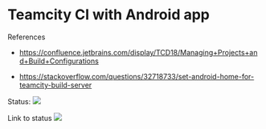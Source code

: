 # Teamcity CI with Android app

References

- https://confluence.jetbrains.com/display/TCD18/Managing+Projects+and+Build+Configurations

- https://stackoverflow.com/questions/32718733/set-android-home-for-teamcity-build-server


Status: <a href="http://localhost:8111/viewType.html?buildTypeId=CiTeamcityConfigAndroidApp_BuildJob&guest=1">
<img src="http://localhost:8111/app/rest/builds/buildType:(id:CiTeamcityConfigAndroidApp_BuildJob)/statusIcon"/>
</a>

Link to status <a href="http://localhost:8111/app/rest/builds/buildType:(id:CiTeamcityConfigAndroidApp_BuildJob)/statusIcon">
<img src="http://localhost:8111/app/rest/builds/buildType:(id:CiTeamcityConfigAndroidApp_BuildJob)/statusIcon"/>
</a>
